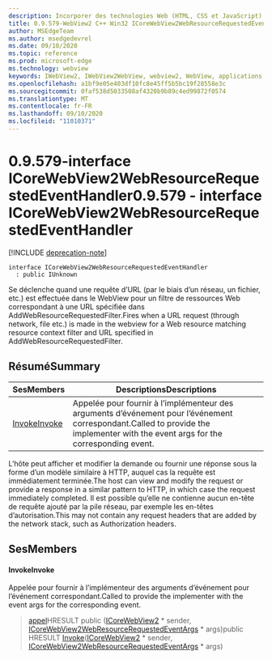 ```yaml
---
description: Incorporer des technologies Web (HTML, CSS et JavaScript) dans vos applications natives avec le contrôle Microsoft Edge WebView2
title: 0.9.579-WebView2 C++ Win32 ICoreWebView2WebResourceRequestedEventHandler
author: MSEdgeTeam
ms.author: msedgedevrel
ms.date: 09/10/2020
ms.topic: reference
ms.prod: microsoft-edge
ms.technology: webview
keywords: IWebView2, IWebView2WebView, webview2, WebView, applications Win32, Win32, Edge, ICoreWebView2, ICoreWebView2Controller, contrôle de navigateur, html Edge, ICoreWebView2WebResourceRequestedEventHandler
ms.openlocfilehash: a1bf9e05e403df10fc8e45ff5b5bc19f28558e3c
ms.sourcegitcommit: 0faf538d5033508af4320b9b89c4ed99872f0574
ms.translationtype: MT
ms.contentlocale: fr-FR
ms.lasthandoff: 09/10/2020
ms.locfileid: "11010371"
---
```

# <span data-ttu-id="f821c-104">0.9.579-interface ICoreWebView2WebResourceRequestedEventHandler</span><span class="sxs-lookup"><span data-stu-id="f821c-104">0.9.579 - interface ICoreWebView2WebResourceRequestedEventHandler</span></span> 

[!INCLUDE [deprecation-note](../../includes/deprecation-note.md)]

```
interface ICoreWebView2WebResourceRequestedEventHandler
  : public IUnknown
```

<span data-ttu-id="f821c-105">Se déclenche quand une requête d’URL (par le biais d’un réseau, un fichier, etc.) est effectuée dans le WebView pour un filtre de ressources Web correspondant à une URL spécifiée dans AddWebResourceRequestedFilter.</span><span class="sxs-lookup"><span data-stu-id="f821c-105">Fires when a URL request (through network, file etc.) is made in the webview for a Web resource matching resource context filter and URL specified in AddWebResourceRequestedFilter.</span></span>

## <span data-ttu-id="f821c-106">Résumé</span><span class="sxs-lookup"><span data-stu-id="f821c-106">Summary</span></span>

 <span data-ttu-id="f821c-107">Ses</span><span class="sxs-lookup"><span data-stu-id="f821c-107">Members</span></span>                        | <span data-ttu-id="f821c-108">Descriptions</span><span class="sxs-lookup"><span data-stu-id="f821c-108">Descriptions</span></span>
--------------------------------|---------------------------------------------
[<span data-ttu-id="f821c-109">Invoke</span><span class="sxs-lookup"><span data-stu-id="f821c-109">Invoke</span></span>](#invoke) | <span data-ttu-id="f821c-110">Appelée pour fournir à l’implémenteur des arguments d’événement pour l’événement correspondant.</span><span class="sxs-lookup"><span data-stu-id="f821c-110">Called to provide the implementer with the event args for the corresponding event.</span></span>

<span data-ttu-id="f821c-111">L’hôte peut afficher et modifier la demande ou fournir une réponse sous la forme d’un modèle similaire à HTTP, auquel cas la requête est immédiatement terminée.</span><span class="sxs-lookup"><span data-stu-id="f821c-111">The host can view and modify the request or provide a response in a similar pattern to HTTP, in which case the request immediately completed.</span></span> <span data-ttu-id="f821c-112">Il est possible qu’elle ne contienne aucun en-tête de requête ajouté par la pile réseau, par exemple les en-têtes d’autorisation.</span><span class="sxs-lookup"><span data-stu-id="f821c-112">This may not contain any request headers that are added by the network stack, such as Authorization headers.</span></span>

## <span data-ttu-id="f821c-113">Ses</span><span class="sxs-lookup"><span data-stu-id="f821c-113">Members</span></span>

#### <span data-ttu-id="f821c-114">Invoke</span><span class="sxs-lookup"><span data-stu-id="f821c-114">Invoke</span></span> 

<span data-ttu-id="f821c-115">Appelée pour fournir à l’implémenteur des arguments d’événement pour l’événement correspondant.</span><span class="sxs-lookup"><span data-stu-id="f821c-115">Called to provide the implementer with the event args for the corresponding event.</span></span>

> <span data-ttu-id="f821c-116">[appel](#invoke)HRESULT public ([ICoreWebView2](icorewebview2.md) \* sender, [ICoreWebView2WebResourceRequestedEventArgs](icorewebview2webresourcerequestedeventargs.md) \* args)</span><span class="sxs-lookup"><span data-stu-id="f821c-116">public HRESULT [Invoke](#invoke)([ICoreWebView2](icorewebview2.md) \* sender, [ICoreWebView2WebResourceRequestedEventArgs](icorewebview2webresourcerequestedeventargs.md) \* args)</span></span>

